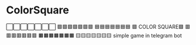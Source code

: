 # ColorSquare
⬜️⬜️⬜️⬜️⬜️⬜️⬜️
🟩🟩🟩🟩🟩🟩🟩
🟦🟦🟦🟦🟦🟦🟦
🟪 COLOR SQUARE🟪
🟥🟥🟥🟥🟥🟥🟥
🟧🟧🟧🟧🟧🟧🟧
🟨🟨🟨🟨🟨🟨🟨
simple game in telegram bot
